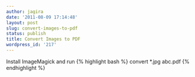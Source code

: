 ```yaml
---
author: jagira
date: '2011-08-09 17:14:48'
layout: post
slug: convert-images-to-pdf
status: publish
title: Convert Images to PDF
wordpress_id: '217'
---
```


Install ImageMagick and run
{% highlight bash %}
convert \*.jpg abc.pdf
{% endhighlight %}



